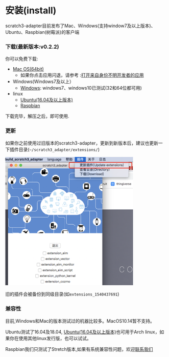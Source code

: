 # 安装(install)
scratch3-adapter目前发布了Mac、Windows(支持window7及以上版本)、Ubuntu、Raspbian(树莓派)的客户端

### 下载(最新版本:v0.2.2)
你可以免费下载:

*  [Mac OS(64bit)](http://scratch3-files.just4fun.site/v0_2_2_scratch3_adapter_mac.zip)
    *  如果你点击应用闪退，请参考 :[打开来自身份不明开发者的应用](https://support.apple.com/kb/PH25088?locale=zh_CN&viewlocale=zh_CN)
*  Windows(Windows7及以上）
    *  [Windows](http://scratch3-files.just4fun.site/v0_2_2_scratch3_adapter_win_32bit.exe.zip): windows7、windows10已测试(32和64位都可用)
*  linux
    *  [Ubuntu(16.04及以上版本)](http://scratch3-files.just4fun.site/v0_2_2_scratch3_adapter_ubuntu.zip)
    *  [Raspbian](http://scratch3-files.just4fun.site/v0_2_2_scratch3_adapter_raspbian.zip)

下载完毕，解压之后，即可使用.

### 更新
如果你之前使用过旧版本的scratch3-adapter，更新到新版本后，建议也更新一下插件目录(`~/scratch3_adapter/extensions/`)

<img width="400px" src="../../img/scratch3_adapter_update.png">

旧的插件会被备份到同级目录(如`extensions_1540437691`)

### 兼容性
目前,Windows和Mac的版本测试过的机器比较多。MacOS10.14暂不支持。

Ubuntu测试了16.04及18.04, [Ubuntu(16.04及以上版本)](http://scratch3-files.just4fun.site/v0_2_2_scratch3_adapter_ubuntu.zip)也可用于Arch linux，如果你在使用其他linux发行版，也可以试试。

Raspbian我们只测试了Stretch版本,如果有系统兼容性问题，欢迎[联系我们](/about/contact/)
